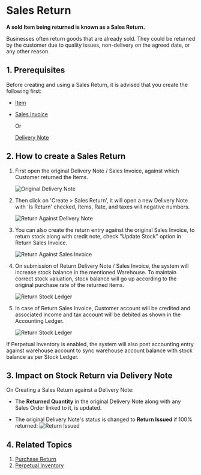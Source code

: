 <!-- add-breadcrumbs -->
# Sales Return

**A sold Item being returned is known as a Sales Return.**

Businesses often return goods that are already sold. They could be returned by the customer due to quality issues, non-delivery on the agreed date, or any other reason.

## 1. Prerequisites
Before creating and using a Sales Return, it is advised that you create the following first:

* [Item](/docs/user/manual/en/stock/item)
* [Sales Invoice](/docs/user/manual/en/accounts/sales-invoice)

    Or

    [Delivery Note](/docs/user/manual/en/stock/delivery-note)

## 2. How to create a Sales Return

1. First open the original Delivery Note / Sales Invoice, against which Customer returned the Items.

    <img class="screenshot" alt="Original Delivery Note" src="{{docs_base_url}}/assets/img/stock/sales-return-original-delivery-note.png">

1. Then click on 'Create > Sales Return', it will open a new Delivery Note with 'Is Return' checked, Items, Rate, and taxes will negative numbers.

    <img class="screenshot" alt="Return Against Delivery Note" src="{{docs_base_url}}/assets/img/stock/sales-return-against-delivery-note.png">

1. You can also create the return entry against the original Sales Invoice, to return stock along with credit note, check "Update Stock" option in Return Sales Invoice.

    <img class="screenshot" alt="Return Against Sales Invoice" src="{{docs_base_url}}/assets/img/stock/sales-return-against-sales-invoice.png">

1. On submission of Return Delivery Note / Sales Invoice, the system will increase stock balance in the mentioned Warehouse. To maintain correct stock valuation, stock balance will go up according to the original purchase rate of the returned items.

    <img class="screenshot" alt="Return Stock Ledger" src="{{docs_base_url}}/assets/img/stock/sales-return-stock-ledger.png">

1. In case of Return Sales Invoice, Customer account will be credited and associated income and tax account will be debited as shown in the Accounting Ledger.

    <img class="screenshot" alt="Return Stock Ledger" src="{{docs_base_url}}/assets/img/stock/sales-return-general-ledger.png">

If Perpetual Inventory is enabled, the system will also post accounting entry against warehouse account to sync warehouse account balance with stock balance as per Stock Ledger.

## 3. Impact on Stock Return via Delivery Note
On Creating a Sales Return against a Delivery Note:

* The **Returned Quantity** in the original Delivery Note along with any Sales Order linked to it, is updated.

* The original Delivery Note's status is changed to **Return Issued** if 100% returned:
  ![Return Issued](/docs/assets/img/stock/sales-return-issue.png)

## 4. Related Topics
1. [Purchase Return](/docs/user/manual/en/stock/purchase-return)
1. [Perpetual Inventory](/docs/user/manual/en/stock/perpetual-inventory)

